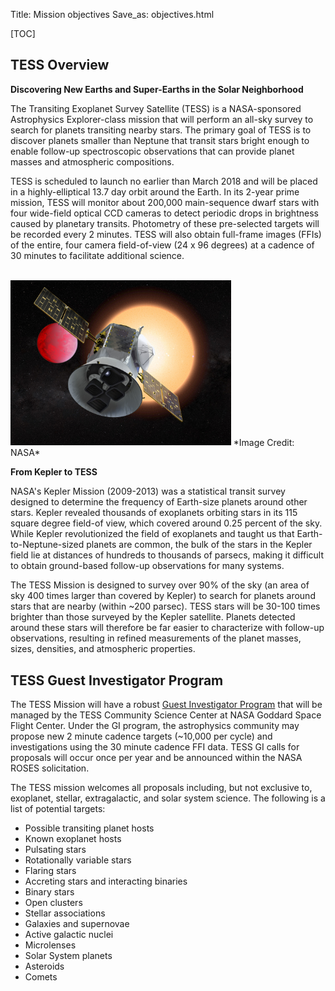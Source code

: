 Title: Mission objectives
Save_as: objectives.html

[TOC]

## TESS Overview
**Discovering New Earths and Super-Earths in the Solar Neighborhood**

The Transiting Exoplanet Survey Satellite (TESS) is a NASA-sponsored Astrophysics Explorer-class mission that will perform an all-sky survey to search for planets transiting nearby stars. The primary goal of TESS is to discover planets smaller than Neptune that transit stars bright enough to enable follow-up spectroscopic observations that can provide planet masses and atmospheric compositions.

TESS is scheduled to launch no earlier than March 2018 and will be placed in a highly-elliptical 13.7 day orbit around the Earth.  In its 2-year prime mission, TESS will monitor about 200,000 main-sequence dwarf stars with four wide-field optical CCD cameras to detect periodic drops in brightness caused by planetary transits. Photometry of these pre-selected targets will be recorded every 2 minutes. TESS will also obtain full-frame images (FFIs) of the entire, four camera field-of-view (24 x 96 degrees) at a cadence of 30 minutes to facilitate additional science.


<br/>
<img class="img-responsive" style="max-width:70%;" src="images/mission/tess_lava_planet_rotated.jpg">
*Image Credit: NASA*
<br/>



**From Kepler to TESS**

NASA's Kepler Mission (2009-2013) was a statistical transit survey designed to determine the frequency of Earth-size planets around other stars.  Kepler revealed thousands of exoplanets orbiting stars in its 115 square degree field-of view, which covered around 0.25 percent of the sky. While Kepler revolutionized the field of exoplanets and taught us that Earth-to-Neptune-sized planets are common, the bulk of the stars in the Kepler field lie at distances of hundreds to thousands of parsecs, making it difficult to obtain ground-based follow-up observations for many systems.

The TESS Mission is designed to survey over 90% of the sky (an area of sky 400 times larger than covered by Kepler) to search for planets around stars that are nearby (within ~200 parsec). TESS stars will be 30-100 times brighter than those surveyed by the Kepler satellite. Planets detected around these stars will therefore be far easier to characterize with follow-up observations, resulting in refined measurements of the planet masses, sizes, densities, and atmospheric properties.





## TESS Guest Investigator Program

The TESS Mission will have a robust [Guest Investigator Program](tess-proposing-targets.html) that will be managed by the TESS Community Science Center at NASA Goddard Space Flight Center. Under the GI program, the astrophysics community may propose new 2 minute cadence targets (~10,000 per cycle) and investigations using the 30 minute cadence FFI data. TESS GI calls for proposals will occur once per year and be announced within the NASA ROSES solicitation.  

The TESS mission welcomes all proposals including, but not exclusive to, exoplanet, stellar, extragalactic, and solar system science. The following is a list of potential targets:

<ul>
<li>Possible transiting planet hosts</li>
<li>Known exoplanet hosts</li>
<li>Pulsating stars</li>
<li>Rotationally variable stars</li>
<li>Flaring stars</li>
<li>Accreting stars and interacting binaries</li>
<li>Binary stars</li>
<li>Open clusters</li>
<li>Stellar associations</li>
<li>Galaxies and supernovae</li>
<li>Active galactic nuclei</li>
<li>Microlenses</li>
<li>Solar System planets</li>
<li>Asteroids</li>
<li>Comets</li>
</ul>
